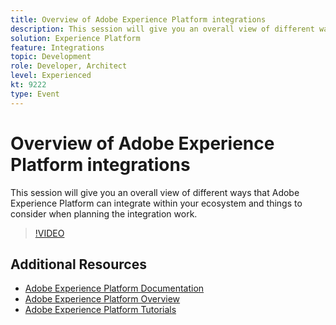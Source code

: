 ```yaml
---
title: Overview of Adobe Experience Platform integrations
description: This session will give you an overall view of different ways that Adobe Experience Platform can integrate within your ecosystem and things to consider when planning the integration work.
solution: Experience Platform
feature: Integrations
topic: Development
role: Developer, Architect
level: Experienced
kt: 9222
type: Event
---
```

# Overview of Adobe Experience Platform integrations 

This session will give you an overall view of different ways that Adobe Experience Platform can integrate within your ecosystem and things to consider when planning the integration work.


>[!VIDEO](https://video.tv.adobe.com/v/337715/?quality=12&learn=on&hidetitle=true)

## Additional Resources

- [Adobe Experience Platform Documentation](https://experienceleague.adobe.com/docs/experience-platform.html)
- [Adobe Experience Platform Overview](https://experienceleague.adobe.com/docs/experience-platform/landing/home.html)
- [Adobe Experience Platform Tutorials](https://experienceleague.adobe.com/docs/platform-learn/tutorials/overview.html?lang=en)
